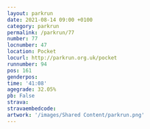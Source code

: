 ```yaml
---
layout: parkrun
date: 2021-08-14 09:00 +0100
category: parkrun
permalink: /parkrun/77
number: 77
locnumber: 47
location: Pocket
locurl: http://parkrun.org.uk/pocket
runnumber: 94
pos: 161
genderpos: 
time: '41:08'
agegrade: 32.05%
pb: False
strava: 
stravaembedcode:
artwork: '/images/Shared Content/parkrun.png'
---
```

